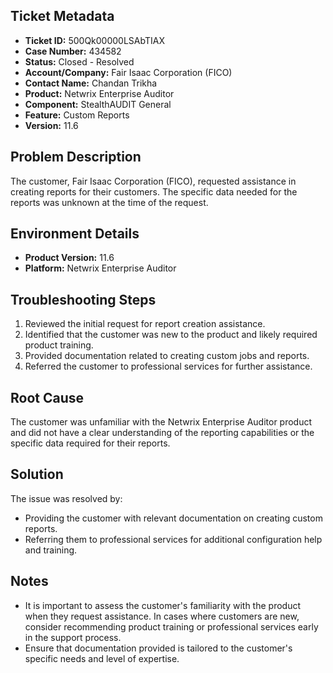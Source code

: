## Ticket Metadata
- **Ticket ID:** 500Qk00000LSAbTIAX
- **Case Number:** 434582
- **Status:** Closed - Resolved
- **Account/Company:** Fair Isaac Corporation (FICO)
- **Contact Name:** Chandan Trikha
- **Product:** Netwrix Enterprise Auditor
- **Component:** StealthAUDIT General
- **Feature:** Custom Reports
- **Version:** 11.6

## Problem Description
The customer, Fair Isaac Corporation (FICO), requested assistance in creating reports for their customers. The specific data needed for the reports was unknown at the time of the request.

## Environment Details
- **Product Version:** 11.6
- **Platform:** Netwrix Enterprise Auditor

## Troubleshooting Steps
1. Reviewed the initial request for report creation assistance.
2. Identified that the customer was new to the product and likely required product training.
3. Provided documentation related to creating custom jobs and reports.
4. Referred the customer to professional services for further assistance.

## Root Cause
The customer was unfamiliar with the Netwrix Enterprise Auditor product and did not have a clear understanding of the reporting capabilities or the specific data required for their reports.

## Solution
The issue was resolved by:
- Providing the customer with relevant documentation on creating custom reports.
- Referring them to professional services for additional configuration help and training.

## Notes
- It is important to assess the customer's familiarity with the product when they request assistance. In cases where customers are new, consider recommending product training or professional services early in the support process.
- Ensure that documentation provided is tailored to the customer's specific needs and level of expertise.